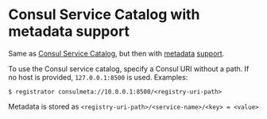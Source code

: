 # Consul Service Catalog with metadata support
Same as [Consul Service Catalog](#consul-service-catalog-recommended), but then with [metadata](#single-service-with-metadata) [support](#multiple-services-with-metadata).

To use the Consul service catalog, specify a Consul URI without a path. If no host is provided, `127.0.0.1:8500` is used. Examples:

```
$ registrator consulmeta://10.0.0.1:8500/<registry-uri-path>
```

Metadata is stored as `<registry-uri-path>/<service-name>/<key> = <value>`
